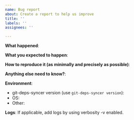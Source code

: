 ```yaml
---
name: Bug report
about: Create a report to help us improve
title: ''
labels: ''
assignees: ''

---
```


**What happened**:

**What you expected to happen**:

**How to reproduce it (as minimally and precisely as possible)**:

**Anything else need to know?**:

**Environment**:
- git-deps-syncer version (use `git-deps-syncer version`):
- OS:
- Other:

**Logs**:
If applicable, add logs by using verbosity -v enabled.
